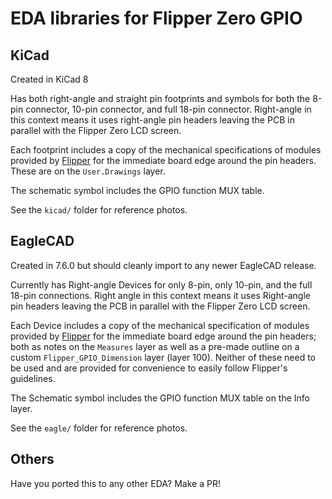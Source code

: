 # EDA libraries for Flipper Zero GPIO

## KiCad
Created in KiCad 8

Has both right-angle and straight pin footprints and symbols for both the 8-pin connector, 10-pin connector, and full 18-pin connector. Right-angle in this context means it uses right-angle pin headers leaving the PCB in parallel with the Flipper Zero LCD screen.

Each footprint includes a copy of the mechanical specifications of modules provided by [Flipper](https://docs.flipperzero.one/development/hardware/modules-blueprints) for the immediate board edge around the pin headers. These are on the `User.Drawings` layer.

The schematic symbol includes the GPIO function MUX table.

See the `kicad/` folder for reference photos.


## EagleCAD
Created in 7.6.0 but should cleanly import to any newer EagleCAD release.

Currently has Right-angle Devices for only 8-pin, only 10-pin, and the full 18-pin connections. Right angle in this context means it uses Right-angle pin headers leaving the PCB in parallel with the Flipper Zero LCD screen.

Each Device includes a copy of the mechanical specification of modules provided by [Flipper](https://docs.flipperzero.one/development/hardware/modules-blueprints) for the immediate board edge around the pin headers; both as notes on the `Measures` layer as well as a pre-made outline on a custom `Flipper_GPIO_Dimension` layer (layer 100). Neither of these need to be used and are provided for convenience to easily follow Flipper's guidelines.

The Schematic symbol includes the GPIO function MUX table on the Info layer.

See the `eagle/` folder for reference photos.


## Others
Have you ported this to any other EDA? Make a PR!
